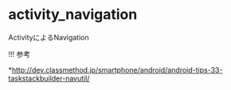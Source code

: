 activity_navigation
==========
ActivityによるNavigation

!!! 参考

*http://dev.classmethod.jp/smartphone/android/android-tips-33-taskstackbuilder-navutil/

